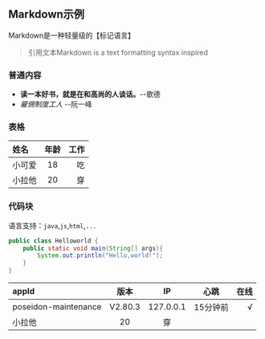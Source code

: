 ## Markdown示例
Markdown是一种轻量级的【标记语言】
> 引用文本Markdown is a text formatting syntax inspired

### 普通内容
- **读一本好书，就是在和高尚的人谈话。**--歌德
- *雇佣制度工人* --阮一峰

### 表格
|姓名|年龄|工作|
|:-----|:--:|--:|
|小可爱|18|吃|
|小拉他|20|穿|

### 代码块
语言支持：`java`,`js`,`html`,`...`
```java
public class Helloworld {
    public static void main(String[] args){
        System.out.println("Hello,world!");
    }
}
```


|appId|版本|IP|心跳|在线|
|:-----|:--:|:--:|:--:|--:|
|poseidon-maintenance|V2.80.3|127.0.0.1|15分钟前|√|
|小拉他|20|穿|